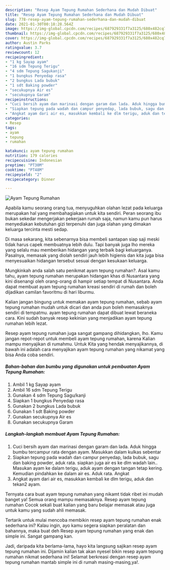 ```yaml
---
description: "Resep Ayam Tepung Rumahan Sederhana dan Mudah Dibuat"
title: "Resep Ayam Tepung Rumahan Sederhana dan Mudah Dibuat"
slug: 778-resep-ayam-tepung-rumahan-sederhana-dan-mudah-dibuat
date: 2021-01-30T00:18:28.564Z
image: https://img-global.cpcdn.com/recipes/687929331f7a3125/680x482cq70/ayam-tepung-rumahan-foto-resep-utama.jpg
thumbnail: https://img-global.cpcdn.com/recipes/687929331f7a3125/680x482cq70/ayam-tepung-rumahan-foto-resep-utama.jpg
cover: https://img-global.cpcdn.com/recipes/687929331f7a3125/680x482cq70/ayam-tepung-rumahan-foto-resep-utama.jpg
author: Austin Parks
ratingvalue: 3.7
reviewcount: 12
recipeingredient:
- "1 kg Sayap ayam"
- "16 sdm Tepung Terigu"
- "4 sdm Tepung Sagukanji"
- "1 bungkus Penyedap rasa"
- "2 bungkus Lada bubuk"
- "1 sdt Baking powder"
- "secukupnya Air es"
- "secukupnya Garam"
recipeinstructions:
- "Cuci bersih ayam dan marinasi dengan garam dan lada. Aduk hingga bumbu tercampur rata dengan ayam. Masukkan dalam kulkas sebentar"
- "Siapkan tepung pada wadah dan campur penyedap, lada bubuk, sagu dan baking powder, aduk rata. siapkan juga air es ke dlm wadah lain.. Masukan ayam ke dalam terigu, aduk ayam dengan tangan tetap kering. Kemudian pindahkan ke dalam air es. Aduk rata. Angkat"
- "Angkat ayam dari air es, masukkan kembali ke dlm terigu, aduk dan tekan2 ayam."
categories:
- Resep
tags:
- ayam
- tepung
- rumahan

katakunci: ayam tepung rumahan 
nutrition: 179 calories
recipecuisine: Indonesian
preptime: "PT30M"
cooktime: "PT48M"
recipeyield: "2"
recipecategory: Dinner

---
```



![Ayam Tepung Rumahan](https://img-global.cpcdn.com/recipes/687929331f7a3125/680x482cq70/ayam-tepung-rumahan-foto-resep-utama.jpg)

Apabila kamu seorang orang tua, menyuguhkan olahan lezat pada keluarga merupakan hal yang membahagiakan untuk kita sendiri. Peran seorang ibu bukan sekedar mengerjakan pekerjaan rumah saja, namun kamu pun harus menyediakan kebutuhan gizi terpenuhi dan juga olahan yang dimakan keluarga tercinta mesti sedap.

Di masa  sekarang, kita sebenarnya bisa membeli santapan siap saji meski tidak harus capek membuatnya lebih dulu. Tapi banyak juga lho mereka yang selalu mau memberikan hidangan yang terbaik bagi keluarganya. Pasalnya, memasak yang diolah sendiri jauh lebih higienis dan kita juga bisa menyesuaikan hidangan tersebut sesuai dengan kesukaan keluarga. 



Mungkinkah anda salah satu penikmat ayam tepung rumahan?. Asal kamu tahu, ayam tepung rumahan merupakan hidangan khas di Nusantara yang kini disenangi oleh orang-orang di hampir setiap tempat di Nusantara. Anda dapat membuat ayam tepung rumahan kreasi sendiri di rumah dan boleh dijadikan camilan favoritmu di hari liburmu.

Kalian jangan bingung untuk memakan ayam tepung rumahan, sebab ayam tepung rumahan mudah untuk dicari dan anda pun boleh memasaknya sendiri di tempatmu. ayam tepung rumahan dapat dibuat lewat beraneka cara. Kini sudah banyak resep kekinian yang menjadikan ayam tepung rumahan lebih lezat.

Resep ayam tepung rumahan juga sangat gampang dihidangkan, lho. Kamu jangan repot-repot untuk membeli ayam tepung rumahan, karena Kalian mampu menyajikan di rumahmu. Untuk Kita yang hendak menyajikannya, di bawah ini adalah cara menyajikan ayam tepung rumahan yang nikamat yang bisa Anda coba sendiri.

<!--inarticleads1-->

##### Bahan-bahan dan bumbu yang digunakan untuk pembuatan Ayam Tepung Rumahan:

1. Ambil 1 kg Sayap ayam
1. Ambil 16 sdm Tepung Terigu
1. Gunakan 4 sdm Tepung Sagu/kanji
1. Siapkan 1 bungkus Penyedap rasa
1. Gunakan 2 bungkus Lada bubuk
1. Gunakan 1 sdt Baking powder
1. Gunakan secukupnya Air es
1. Gunakan secukupnya Garam




<!--inarticleads2-->

##### Langkah-langkah membuat Ayam Tepung Rumahan:

1. Cuci bersih ayam dan marinasi dengan garam dan lada. Aduk hingga bumbu tercampur rata dengan ayam. Masukkan dalam kulkas sebentar
1. Siapkan tepung pada wadah dan campur penyedap, lada bubuk, sagu dan baking powder, aduk rata. siapkan juga air es ke dlm wadah lain.. Masukan ayam ke dalam terigu, aduk ayam dengan tangan tetap kering. Kemudian pindahkan ke dalam air es. Aduk rata. Angkat
1. Angkat ayam dari air es, masukkan kembali ke dlm terigu, aduk dan tekan2 ayam.




Ternyata cara buat ayam tepung rumahan yang nikamt tidak ribet ini mudah banget ya! Semua orang mampu memasaknya. Resep ayam tepung rumahan Cocok sekali buat kalian yang baru belajar memasak atau juga untuk kamu yang sudah ahli memasak.

Tertarik untuk mulai mencoba membikin resep ayam tepung rumahan enak sederhana ini? Kalau ingin, ayo kamu segera siapkan peralatan dan bahannya, maka buat deh Resep ayam tepung rumahan yang enak dan simple ini. Sangat gampang kan. 

Jadi, daripada kita berlama-lama, hayo kita langsung sajikan resep ayam tepung rumahan ini. Dijamin kalian tak akan nyesel bikin resep ayam tepung rumahan nikmat sederhana ini! Selamat berkreasi dengan resep ayam tepung rumahan mantab simple ini di rumah masing-masing,ya!.

